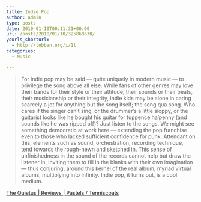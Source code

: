 ```yaml
---
title: Indie Pop
author: admin
type: posts
date: 2010-01-10T00:11:31+00:00
url: /posts/2010/01/10/325868630/
yourls_shorturl:
  - http://lobban.org/i/1l
categories:
  - Music

---
```

> For indie pop may be said — quite uniquely in modern music — to privilege the song above all else. While fans of other genres may love their bands for their style or their attitude, their sounds or their beats, their musicianship or their integrity, indie kids may be alone in caring scarcely a jot for anything but the song itself; the song qua song. Who cares if the singer can&#8217;t sing, or the drummer&#8217;s a little sloppy, or the guitarist looks like he bought his guitar for tuppence ha&#8217;penny (and sounds like he was ripped off)? Just listen to the songs. We might see something democratic at work here — extending the pop franchise even to those who lacked sufficient confidence for punk. Attendant on this, elements such as sound, orchestration, recording technique, tend towards the rough-hewn and sketched in. This sense of unfinishedness in the sound of the records cannot help but draw the listener in, inviting them to fill in the blanks with their own imagination — thus conjuring, around this kernel of the real album, myriad virtual albums, multiplying into infinity. Indie pop, it turns out, is a cool medium.

[The Quietus | Reviews | Pastels / Tenniscoats][1]

 [1]: http://thequietus.com/articles/02736-pastels-tenniscoats-two-sunsets-album-review